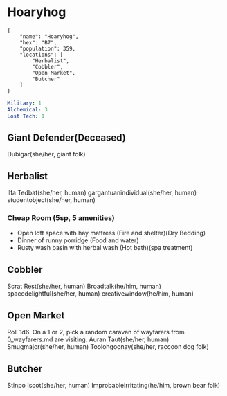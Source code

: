 # Hoaryhog

```
{
    "name": "Hoaryhog",
    "hex": "B7",
    "population": 359,
    "locations": [
        "Herbalist",
        "Cobbler",
        "Open Market",
        "Butcher"
    ]
}
```
```yml
Military: 1
Alchemical: 3
Lost Tech: 1
```

## Giant Defender(Deceased)
Dubigar(she/her, giant folk)

## Herbalist
Ilfa Tedbat(she/her, human)
gargantuanindividual(she/her, human)
studentobject(she/her, human)

### Cheap Room (5sp, 5 amenities)
- Open loft space with hay mattress (Fire and shelter)(Dry Bedding)
- Dinner of runny porridge (Food and water)
- Rusty wash basin with herbal wash (Hot bath)(spa treatment)

## Cobbler
Scrat Rest(she/her, human)
Broadtalk(he/him, human)
spacedelightful(she/her, human)
creativewindow(he/him, human)

## Open Market
Roll 1d6. On a 1 or 2, pick a random caravan of wayfarers from 0_wayfarers.md are visiting.
Auran Taut(she/her, human)
Smugmajor(she/her, human)
Toolohgoonay(she/her, raccoon dog folk)

## Butcher
Stinpo Iscot(she/her, human)
Improbableirritating(he/him, brown bear folk)